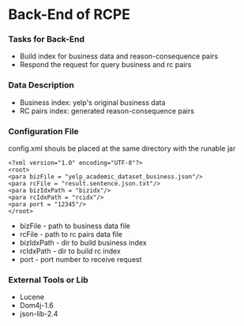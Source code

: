 Back-End of RCPE
====================

### Tasks for Back-End
* Build index for business data and reason-consequence pairs
* Respond the request for query business and rc pairs


### Data Description
* Business index: yelp's original business data
* RC pairs index: generated reason-consequence pairs 

### Configuration File
config.xml shouls be placed at the same directory with the runable jar

```
<?xml version="1.0" encoding="UTF-8"?>
<root>
<para bizFile = "yelp_academic_dataset_business.json"/>
<para rcFile = "result.sentence.json.txt"/>
<para bizIdxPath = "bizidx"/>
<para rcIdxPath = "rcidx"/>
<para port = "12345"/>
</root>
```
* bizFile - path to business data file
* rcFile - path to rc pairs data file
* bizIdxPath - dir to build business index
* rcIdxPath - dir to build rc index
* port - port number to receive request

### External Tools or Lib
* Lucene
* Dom4j-1.6
* json-lib-2.4
